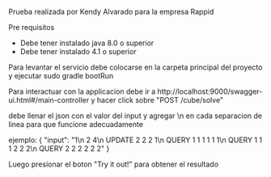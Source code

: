 Prueba realizada por Kendy Alvarado para la empresa Rappid

Pre requisitos

- Debe tener instalado java 8.0 o superior
- Debe tener instalado 4.1 o superior


Para levantar el servicio debe colocarse en la carpeta principal del proyecto y ejecutar
sudo gradle bootRun


Para interactuar con la applicacion debe ir a http://localhost:9000/swagger-ui.html#/main-controller
y hacer click sobre "POST /cube/solve"

debe llenar el json con el valor del input y agregar \n en cada separacion de linea para que funcione adecuadamente

ejemplo:
{
  "input": "1\n 2 4\n UPDATE 2 2 2 1\n QUERY 1 1 1 1 1 1\n QUERY 1 1 1 2 2 2\n QUERY 2 2 2 2 2 2"
}

Luego presionar el boton "Try it out!" para obtener el resultado

